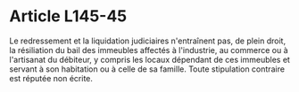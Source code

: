 # Article L145-45

Le redressement et la liquidation judiciaires n'entraînent pas, de plein droit, la résiliation du bail des immeubles affectés à l'industrie, au commerce ou à l'artisanat du débiteur, y compris les locaux dépendant de ces immeubles et servant à son habitation ou à celle de sa famille. Toute stipulation contraire est réputée non écrite.
